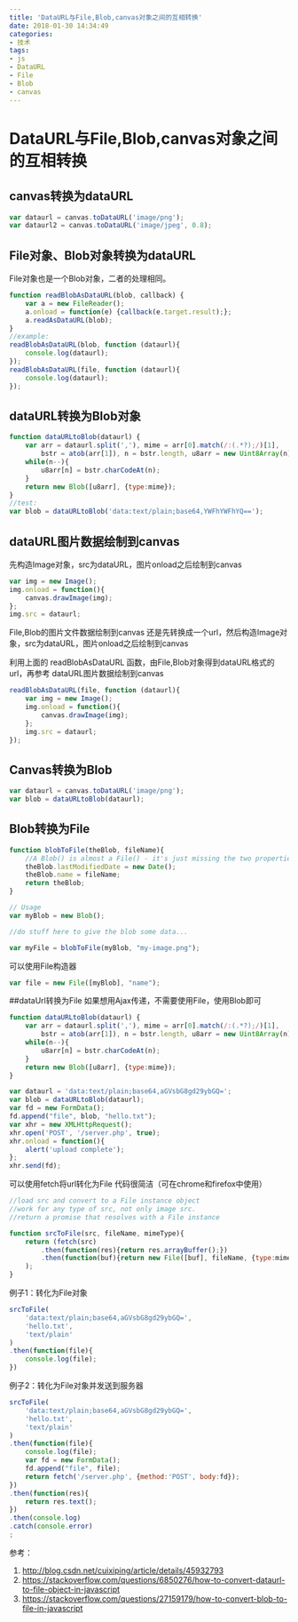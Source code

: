 ```yaml
---
title: 'DataURL与File,Blob,canvas对象之间的互相转换'
date: 2018-01-30 14:34:49
categories: 
- 技术
tags:
- js
- DataURL
- File
- Blob
- canvas
---
```

# DataURL与File,Blob,canvas对象之间的互相转换

## canvas转换为dataURL
``` javascript
var dataurl = canvas.toDataURL('image/png');
var dataurl2 = canvas.toDataURL('image/jpeg', 0.8);
```

## File对象、Blob对象转换为dataURL
File对象也是一个Blob对象，二者的处理相同。
``` javascript
function readBlobAsDataURL(blob, callback) {
    var a = new FileReader();
    a.onload = function(e) {callback(e.target.result);};
    a.readAsDataURL(blob);
}
//example:
readBlobAsDataURL(blob, function (dataurl){
    console.log(dataurl);
});
readBlobAsDataURL(file, function (dataurl){
    console.log(dataurl);
});
```

## dataURL转换为Blob对象
``` javascript
function dataURLtoBlob(dataurl) {
    var arr = dataurl.split(','), mime = arr[0].match(/:(.*?);/)[1],
        bstr = atob(arr[1]), n = bstr.length, u8arr = new Uint8Array(n);
    while(n--){
        u8arr[n] = bstr.charCodeAt(n);
    }
    return new Blob([u8arr], {type:mime});
}
//test:
var blob = dataURLtoBlob('data:text/plain;base64,YWFhYWFhYQ==');
```

## dataURL图片数据绘制到canvas
先构造Image对象，src为dataURL，图片onload之后绘制到canvas
``` javascript
var img = new Image();
img.onload = function(){
    canvas.drawImage(img);
};
img.src = dataurl;
```

File,Blob的图片文件数据绘制到canvas
还是先转换成一个url，然后构造Image对象，src为dataURL，图片onload之后绘制到canvas

利用上面的 readBlobAsDataURL 函数，由File,Blob对象得到dataURL格式的url，再参考 dataURL图片数据绘制到canvas

``` javascript
readBlobAsDataURL(file, function (dataurl){
    var img = new Image();
    img.onload = function(){
        canvas.drawImage(img);
    };
    img.src = dataurl;
});
```

## Canvas转换为Blob
``` javascript
var dataurl = canvas.toDataURL('image/png');
var blob = dataURLtoBlob(dataurl);
```

## Blob转换为File
``` javascript
function blobToFile(theBlob, fileName){
    //A Blob() is almost a File() - it's just missing the two properties below which we will add
    theBlob.lastModifiedDate = new Date();
    theBlob.name = fileName;
    return theBlob;
}

// Usage
var myBlob = new Blob();

//do stuff here to give the blob some data...

var myFile = blobToFile(myBlob, "my-image.png");
```

可以使用File构造器
``` javascript
var file = new File([myBlob], "name");
```

##dataUrl转换为File
如果想用Ajax传递，不需要使用File，使用Blob即可
``` javascript
function dataURLtoBlob(dataurl) {
    var arr = dataurl.split(','), mime = arr[0].match(/:(.*?);/)[1],
        bstr = atob(arr[1]), n = bstr.length, u8arr = new Uint8Array(n);
    while(n--){
        u8arr[n] = bstr.charCodeAt(n);
    }
    return new Blob([u8arr], {type:mime});
}

var dataurl = 'data:text/plain;base64,aGVsbG8gd29ybGQ=';
var blob = dataURLtoBlob(dataurl);
var fd = new FormData();
fd.append("file", blob, "hello.txt");
var xhr = new XMLHttpRequest();
xhr.open('POST', '/server.php', true);
xhr.onload = function(){
    alert('upload complete');
};
xhr.send(fd);
```

可以使用fetch将url转化为File
代码很简洁（可在chrome和firefox中使用）
``` javascript
//load src and convert to a File instance object
//work for any type of src, not only image src.
//return a promise that resolves with a File instance

function srcToFile(src, fileName, mimeType){
    return (fetch(src)
        .then(function(res){return res.arrayBuffer();})
        .then(function(buf){return new File([buf], fileName, {type:mimeType});})
    );
}
```
例子1：转化为File对象
``` javascript
srcToFile(
    'data:text/plain;base64,aGVsbG8gd29ybGQ=',
    'hello.txt',
    'text/plain'
)
.then(function(file){
    console.log(file);
})
```

例子2：转化为File对象并发送到服务器
``` javascript
srcToFile(
    'data:text/plain;base64,aGVsbG8gd29ybGQ=',
    'hello.txt',
    'text/plain'
)
.then(function(file){
    console.log(file);
    var fd = new FormData();
    fd.append("file", file);
    return fetch('/server.php', {method:'POST', body:fd});
})
.then(function(res){
    return res.text();
})
.then(console.log)
.catch(console.error)
;
```
参考：
1. http://blog.csdn.net/cuixiping/article/details/45932793
2. https://stackoverflow.com/questions/6850276/how-to-convert-dataurl-to-file-object-in-javascript
3. https://stackoverflow.com/questions/27159179/how-to-convert-blob-to-file-in-javascript
